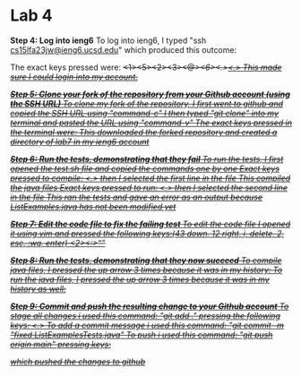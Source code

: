 # Lab 4
**Step 4: Log into ieng6**
To log into ieng6, I typed "ssh cs15lfa23jw@ieng6.ucsd.edu" which produced this outcome: 

The exact keys pressed were: <s><s><h><space><c><s><1><5><l><f><a><2><3><j><w><shift><@><i><e><n><g><6><.><u><c><s><d><.><e><d><u><Enter>
This made sure I could login into my account.

**Step 5: Clone your fork of the repository from your Github account (using the SSH URL)**
To clone my fork of the repository, I first went to github and copied the SSH URL using "command-c"
I then typed "git clone" into my terminal and pasted the URL using "command-v"
The exact keys pressed in the terminal were: <g><i><t><space><c><l><o><n><e><space><command-v><Enter>
This downloaded the forked repository and created a directory of lab7 in my ieng6 account


**Step 6: Run the tests, demonstrating that they fail**
To run the tests, I first opened the test.sh file and copied the commands one by one
Exact keys pressed to compile: <c><a><t><space><t><e><s><t><.><s><h><Enter> then I selected the first line in the file <command-c>
<command-v><Enter>
This compiled the java files
Exact keys pressed to run: <c><a><t><space><t><e><s><t><.><s><h><Enter> then I selected the second line in the file <command-c>
<command-v><Enter>
This ran the tests and gave an error as an output because ListExamples.java has not been modified yet


**Step 7: Edit the code file to fix the failing test**
To edit the code file I opened it using vim and pressed the following keys:(43 down, 12 right, i, delete, 2, esc, :wq, enter)
<down><down><down><down><down><down><down><down><down><down><down><down><down><down><down><down><down><down><down><down><down><down><down><down><down><down><down><down><down><down><down><down><down><down><down><down><down><down><down><down><down><down><down><right>
<right><right><right><right><right><right><right><right><right><right><right><i><delete><2><esc><:><w><q><Enter>

**Step 8: Run the tests, demonstrating that they now succeed**
To compile java files, I pressed the up arrow 3 times because it was in my history: <up><up><up><Enter>
To run the java files, I pressed the up arrow 3 times because it was in my history as well:<up><up><up><Enter>

**Step 9: Commit and push the resulting change to your Github account**
To stage all changes i used this command: "git add ." pressing the following keys: <g><i><t><space><a><d><d><.><Enter>
To add a commit message i used this command: "git commit -m "fixed ListExamplesTests.java"
To push i used this command: "git push origin main" pressing keys: <g><i><t><space><p><u><s><h><space><o><r><i><g><i><n><space><m><a><i><n><Enter> which pushed the changes to github
